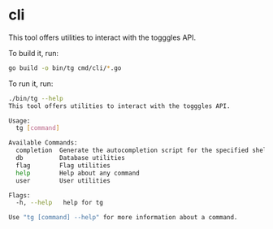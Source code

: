 # cli
This tool offers utilities to interact with the togggles API.

To build it, run:
```bash
go build -o bin/tg cmd/cli/*.go
```
To run it, run:
```bash
./bin/tg --help
This tool offers utilities to interact with the togggles API.

Usage:
  tg [command]

Available Commands:
  completion  Generate the autocompletion script for the specified shell
  db          Database utilities
  flag        Flag utilities
  help        Help about any command
  user        User utilities

Flags:
  -h, --help   help for tg

Use "tg [command] --help" for more information about a command.
```
